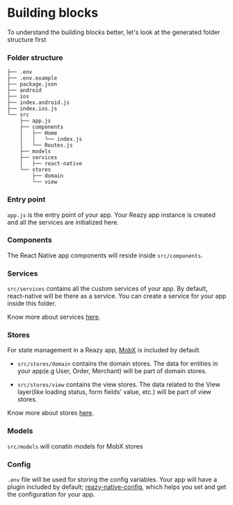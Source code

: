 # Building blocks

To understand the building blocks better, let's look at the generated folder structure first

### Folder structure

```
├── .env
├── .env.example
├── package.json
├── android
├── ios
├── index.android.js
├── index.ios.js
└── src
    ├── app.js
    ├── components
    │   ├── Home
    │   │   └── index.js
    │   └── Routes.js
    ├── models
    ├── services
    │   ├── react-native
    └── stores
        ├── domain
        └── view
```

### Entry point

`app.js` is the entry point of your app. Your Reazy app instance is created and all the services are initialized here.

### Components

The React Native app components will reside inside `src/components`.

### Services

`src/services` contains all the custom services of your app. By default, react-native will be there as a service.
You can create a service for your app inside this folder. 

Know more about services [here](services/readme.md).

### Stores

For state management in a Reazy app, [MobX](https://mobx.js.org/) is included by default.

- `src/stores/domain` contains the domain stores. The data for entities in your app(e.g User, Order, Merchant) will be part of domain stores.

- `src/stores/view` contains the view stores. The data related to the View layer(like loading status, form fields' value, etc.) will be part of view stores.

Know more about stores [here](stores/readme.md).

### Models

`src/models` will conatin models for MobX stores

### Config

`.env` file will be used for storing the config variables. Your app will have a plugin included by default; [reazy-native-config](https://www.npmjs.com/package/reazy-native-config), which helps you set and get the configuration for your app.
